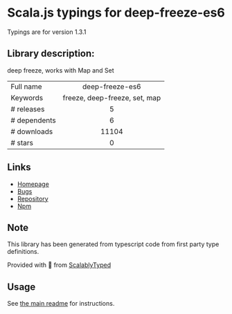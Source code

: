 
# Scala.js typings for deep-freeze-es6

Typings are for version 1.3.1

## Library description:
deep freeze, works with Map and Set

|                    |                 |
| ------------------ | :-------------: |
| Full name          | deep-freeze-es6 |
| Keywords           | freeze, deep-freeze, set, map |
| # releases         | 5 |
| # dependents       | 6 |
| # downloads        | 11104 |
| # stars            | 0 |

## Links
- [Homepage](https://github.com/christophehurpeau/deep-freeze-es6#readme)
- [Bugs](https://github.com/christophehurpeau/deep-freeze-es6/issues)
- [Repository](https://github.com/christophehurpeau/deep-freeze-es6)
- [Npm](https://www.npmjs.com/package/deep-freeze-es6)
    


## Note
This library has been generated from typescript code from first party type definitions.

Provided with :purple_heart: from [ScalablyTyped](https://github.com/oyvindberg/ScalablyTyped)

## Usage
See [the main readme](../../readme.md) for instructions.


